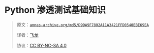# Python 渗透测试基础知识

> 原文：[`annas-archive.org/md5/D99A9F7802A11A3421FFD0540EBE69EA`](https://annas-archive.org/md5/D99A9F7802A11A3421FFD0540EBE69EA)
> 
> 译者：[飞龙](https://github.com/wizardforcel)
> 
> 协议：[CC BY-NC-SA 4.0](http://creativecommons.org/licenses/by-nc-sa/4.0/)
